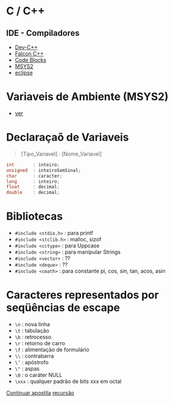 # C / C++

## IDE - Compiladores
- [Dev-C++](https://sourceforge.net/projects/orwelldevcpp/)
- [Falcon C++](https://sourceforge.net/projects/falconcpp/)
- [Code Blocks](https://www.codeblocks.org/)
- [MSYS2](https://www.msys2.org/)
- [eclipse](https://www.eclipse.org/downloads/)

# Variaveis de Ambiente (MSYS2)
- [ver](https://www.youtube.com/watch?v=HF95fQaQUDU)

# Declaraçaõ de Variaveis
> [Tipo_Variavel] : [Nome_Variavel]
~~~C
int       : inteiro;
unsigned  : inteiroSemSinal;
char      : caracter;
long      : inteiro;
float     : decimal;
double    : decimal; 
~~~

# Bibliotecas
- `#include <stdio.h>`  : para printf
- `#include <stclib.h>` : malloc, sizof
- `#include <cctype>`   : para Uppcase
- `#include <string>`   : para manipular Strings
- `#include <vector>`   : ??
- `#include <deque>`    : ??
- `#include <cmath>`    : para constante pi, cos, sin, tan, acos, asin



# Caracteres representados por seqüências de escape
- `\n` : nova linha 
- `\t` : tabulação
- `\b` : retrocesso 
- `\r` : retorno de carro
- `\f` : alimentação de formulário 
- `\\` : contrabarra
- `\’` : apóstrofo 
- `\"` : aspas
- `\0` : o caráter NULL
- `\xxx` : qualquer padrão de bits xxx em octal

[Continuar apostila](file:///C:/Users/Fabio/Downloads/Estrutura%20de%20dados%20-%20Unicamp%20Prof%20Ivan.pdf)
[recursão](https://www.youtube.com/watch?v=5SHGxN7_Snc)



